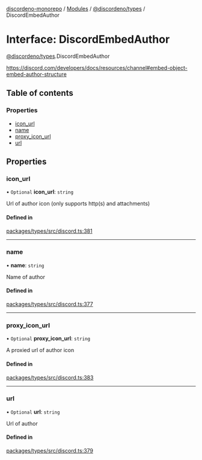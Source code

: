 [discordeno-monorepo](../README.md) / [Modules](../modules.md) / [@discordeno/types](../modules/discordeno_types.md) / DiscordEmbedAuthor

# Interface: DiscordEmbedAuthor

[@discordeno/types](../modules/discordeno_types.md).DiscordEmbedAuthor

https://discord.com/developers/docs/resources/channel#embed-object-embed-author-structure

## Table of contents

### Properties

- [icon_url](discordeno_types.DiscordEmbedAuthor.md#icon_url)
- [name](discordeno_types.DiscordEmbedAuthor.md#name)
- [proxy_icon_url](discordeno_types.DiscordEmbedAuthor.md#proxy_icon_url)
- [url](discordeno_types.DiscordEmbedAuthor.md#url)

## Properties

### icon_url

• `Optional` **icon_url**: `string`

Url of author icon (only supports http(s) and attachments)

#### Defined in

[packages/types/src/discord.ts:381](https://github.com/deepsarda/discordeno/blob/c6dc30bb/packages/types/src/discord.ts#L381)

---

### name

• **name**: `string`

Name of author

#### Defined in

[packages/types/src/discord.ts:377](https://github.com/deepsarda/discordeno/blob/c6dc30bb/packages/types/src/discord.ts#L377)

---

### proxy_icon_url

• `Optional` **proxy_icon_url**: `string`

A proxied url of author icon

#### Defined in

[packages/types/src/discord.ts:383](https://github.com/deepsarda/discordeno/blob/c6dc30bb/packages/types/src/discord.ts#L383)

---

### url

• `Optional` **url**: `string`

Url of author

#### Defined in

[packages/types/src/discord.ts:379](https://github.com/deepsarda/discordeno/blob/c6dc30bb/packages/types/src/discord.ts#L379)
